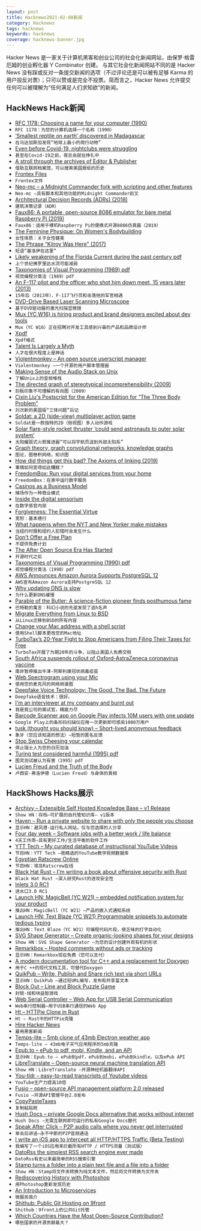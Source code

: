 ```yaml
---
layout: post
title: Hacknews2021-02-08新闻
category: Hacknews
tags: hacknews
keywords: hacknews
coverage: hacknews-banner.jpg
---
```


Hacker News 是一家关于计算机黑客和创业公司的社会化新闻网站，由保罗·格雷厄姆的创业孵化器 Y Combinator 创建。
与其它社会化新闻网站不同的是 Hacker News 没有踩或反对一条提交新闻的选项（不过评论还是可以被有足够 Karma 的用户投反对票）；只可以赞或是完全不投票。简而言之，Hacker News 允许提交任何可以被理解为“任何满足人们求知欲”的新闻。

## HackNews Hack新闻


- [RFC 1178: Choosing a name for your computer (1990)](https://tools.ietf.org/html/rfc1178)
- `RFC 1178：为您的计算机选择一个名称（1990）`
- [‘Smallest reptile on earth’ discovered in Madagascar](https://www.bbc.com/news/world-africa-55945948)
- `在马达加斯加发现“地球上最小的爬行动物”`
- [Even before Covid-19, nightclubs were struggling](https://www.economist.com/international/2021/02/06/even-before-covid-19-nightclubs-were-struggling)
- `甚至在Covid-19之前，夜总会就在挣扎中`
- [A stroll through the archives of Editor & Publisher](https://www.niemanlab.org/2021/02/thanks-to-the-internet-archive-the-history-of-american-newspapers-is-more-searchable-than-ever/)
- `借助互联网档案馆，可以搜索美国报纸的历史`
- [Frontex Files](https://frontexfiles.eu/en.html)
- `Frontex文件`
- [Neo-mc – a Midnight Commander fork with scripting and other features](https://github.com/neo-mc/neo-mc)
- `Neo-mc –具有脚本和其他功能的Midnight Commander前叉`
- [Architectural Decision Records (ADRs) (2018)](https://adr.github.io/)
- `建筑决策记录（ADR）`
- [Faux86: A portable, open-source 8086 emulator for bare metal Raspberry Pi (2019)](https://github.com/jhhoward/Faux86)
- `Faux86：适用于裸机Raspberry Pi的便携式开源8086仿真器（2019）`
- [The Feminine Physique: On Women's Bodybuilding](https://believermag.com/the-feminine-physique/)
- `女性体质：关于女性健美`
- [The Phrase “Kilroy Was Here” (2017)](https://www.thoughtco.com/killroy-was-here-4152093)
- `短语“基洛伊在这里”`
- [Likely weakening of the Florida Current during the past century pdf](https://www.nature.com/articles/s41467-020-17761-w.pdf)
- `上个世纪佛罗里达水流可能减弱`
- [Taxonomies of Visual Programming (1989) pdf](https://www.cs.cmu.edu/~bam/papers/vltax2.pdf)
- `视觉编程分类法（1989）pdf`
- [An F-117 pilot and the officer who shot him down meet, 15 years later  (2013)](https://www.rd.com/article/the-stranger-who-changed-my-life-my-enemy-my-friend/)
- `15年后（2013年），F-117飞行员和击落他的军官相遇`
- [DVD-Drive Based Laser Scanning Microscope](https://loetlabor-jena.de/doku.php?id=projekte:dvdlsm:start)
- `基于DVD驱动器的激光扫描显微镜`
- [Mux (YC W16) is hiring product and brand designers excited about dev tools](https://mux.com/jobs?hnj=designers)
- `Mux（YC W16）正在招聘对开发工具感到兴奋的产品和品牌设计师`
- [Xpdf](http://www.xpdfreader.com/)
- `Xpdf格式`
- [Talent Is Largely a Myth](https://blog.nukemberg.com/post/talent-is-largely-a-myth/)
- `人才在很大程度上是神话`
- [Violentmonkey – An open source userscript manager](https://violentmonkey.github.io/)
- `Violentmonkey –一个开源的用户脚本管理器`
- [Making Sense of the Audio Stack on Unix](https://venam.nixers.net/blog/unix/2021/02/07/audio-stack.html)
- `了解Unix上的音频堆栈`
- [The directed graph of stereotypical incomprehensibility (2009)](https://languagelog.ldc.upenn.edu/nll/?p=1024)
- `刻板印象不可理解的有向图（2009）`
- [Cixin Liu's Postscript for the American Edition for “The Three Body Problem”](http://reader.epubee.com/books/mobile/29/294c9e5c56c501ef2b2965341b7abb89/text/part0042.html)
- `刘次新的美国版“三体问题”后记`
- [Soldat: a 2D (side-view) multiplayer action game](https://github.com/Soldat/soldat)
- `Soldat是一款独特的2D（侧视图）多人动作游戏`
- [Solar flare-style rocket thruster ‘could send astronauts to outer solar system’](https://www.imeche.org/news/news-article/solar-flare-style-rocket-thruster-could-send-astronauts-to-outer-solar-system)
- `太阳耀斑式火箭推进器“可以将宇航员送到外部太阳系”`
- [Graph theory, graph convolutional networks, knowledge graphs](https://albertazout.substack.com/p/gradient-ascent-10)
- `图论，图卷积网络，知识图`
- [How did things get this bad? The Axioms of linking (2019)](https://rosshemsley.co.uk/posts/linking/)
- `事情如何变得如此糟糕？`
- [FreedomBox: Run your digital services from your home](https://freedombox.org/)
- `FreedomBox：在家中运行数字服务`
- [Casinos as a Business Model](https://satisologie.substack.com/p/casinos-as-a-business-model)
- `赌场作为一种商业模式`
- [Inside the digital sensorium](https://aaronzlewis.com/blog/2021/01/17/inside-the-digital-sensorium/)
- `在数字感官内部`
- [Forgiveness: The Essential Virtue](https://realclearconservatism.com/2021/02/07/forgiveness-the-essential-virtue/)
- `宽恕：基本德行`
- [What happens when the NYT and New Yorker make mistakes](https://savingjournalism.substack.com/p/how-newspapers-handle-corrections)
- `当纽约时报和纽约人犯错时会发生什么`
- [Don't Offer a Free Plan](https://nofreeplan.com)
- `不提供免费计划`
- [The After Open Source Era Has Started](https://monetize.substack.com/p/open-source-eras)
- `开源时代之后`
- [Taxonomies of Visual Programming (1990) pdf](http://www.cs.cmu.edu/~bam/papers/VLtax2-jvlc-1990.pdf)
- `视觉编程分类法（1990）pdf`
- [AWS Announces Amazon Aurora Supports PostgreSQL 12](https://www.infoq.com/news/2021/02/amazon-aurora-postgresql-12/)
- `AWS宣布Amazon Aurora支持PostgreSQL 12`
- [Why updating DNS is slow](https://wizardzines.com/comics/updating-dns/)
- `为什么更新DNS缓慢`
- [Parable of the Butler: A science-fiction pioneer finds posthumous fame](https://harpers.org/archive/2021/02/parable-of-the-butler-octavia-butler-kindred-fledgling/)
- `巴特勒的寓言：科幻小说的先驱发现了追h名声`
- [Migrate Everything from Linux to BSD](https://www.unixsheikh.com/articles/why-you-should-migrate-everything-from-linux-to-bsd.html)
- `从Linux迁移到BSD的所有内容`
- [Change your Mac address with a shell script](https://josh.works/shell-script-basics-change-mac-address)
- `使用Shell脚本更改您的Mac地址`
- [TurboTax’s 20-Year Fight to Stop Americans from Filing Their Taxes for Free](https://www.propublica.org/article/inside-turbotax-20-year-fight-to-stop-americans-from-filing-their-taxes-for-free)
- `TurboTax开展了为期20年的斗争，以阻止美国人免费交税`
- [South Africa suspends rollout of Oxford-AstraZeneca coronavirus vaccine](https://www.dw.com/en/south-africa-suspends-rollout-of-oxford-astrazeneca-coronavirus-vaccine/a-56491411)
- `南非暂停推出牛津-阿斯利康冠状病毒疫苗`
- [Web Spectrogram using your Mic](https://borismus.github.io/spectrogram/)
- `使用您的麦克风的网络频谱图`
- [Deepfake Voice Technology: The Good. The Bad. The Future](https://www.econotimes.com/Deepfake-Voice-Technology-The-Good-The-Bad-The-Future-1601278)
- `Deepfake语音技术：很好。`
- [I'm an interviewer at my company and burnt out](https://dear.mariechatfield.com/interviewer-burn-out)
- `我是我公司的面试官，精疲力尽`
- [Barcode Scanner app on Google Play infects 10M users with one update](https://blog.malwarebytes.com/android/2021/02/barcode-scanner-app-on-google-play-infects-10-million-users-with-one-update/)
- `Google Play上的条形码扫描仪应用一次更新即可感染1000万用户`
- [tusk (thought you should know) – Short-lived anonymous feedback](https://tusk.page)
- `象牙（您应该知道的想法）–短暂的匿名反馈`
- [Stop Swiss Cheesing your calendar](https://thinkingthrough.substack.com/p/stop-swiss-cheesing-your-calendar)
- `停止瑞士人为您的日历加油`
- [Turing test considered harmful (1995) pdf](http://www.ijcai.org/Proceedings/95-1/Papers/125.pdf)
- `图灵测试被认为有害（1995）pdf`
- [Lucien Freud and the Truth of the Body](https://www.newyorker.com/magazine/2021/02/08/lucian-freud-and-the-truth-of-the-body)
- `卢西安·弗洛伊德（Lucien Freud）与身体的真相`


## HackShows Hacks展示

- [ Archivy – Extensible Self Hosted Knowledge Base – v1 Release](https://archivy.github.io)
- `Show HN：存档–可扩展的自托管知识库– v1版本`
- [ Haven – Run a private website to share with only the people you choose](https://havenweb.org/)
- `显示HN：避风港-运行私人网站，仅与您选择的人分享`
- [ Four day week – Software jobs with a better work / life balance](https://www.fourdayweek.io/)
- `4天工作周–具有更好工作/生活平衡的软件工作`
- [ YTT Tech – My curated database of instructional YouTube Videos](https://ytt-tech.com)
- `节目HN：YTT Tech –我精选的YouTube教学视频数据库`
- [ Egyptian Ratscrew Online](https://playcards.club)
- `节目HN：埃及Ratscrew在线`
- [ Black Hat Rust – I'm writing a book about offensive security with Rust](https://academy.kerkour.com/black-hat-rust)
- `Black Hat Rust –深入研究Rust的进攻安全性`
- [ Inlets 3.0 RC1](https://github.com/inlets/inlets/releases/tag/3.0.0-rc1)
- `进水口3.0 RC1`
- [Launch HN: MagicBell (YC W21) – embedded notification system for your product](item?id=26037645)
- `推出HN：MagicBell（YC W21）–产品的嵌入式通知系统`
- [Launch HN: Text Blaze (YC W21) Programmable snippets to automate tedious typing](item?id=26037816)
- `推出HN：Text Blaze（YC W21）可编程代码片段，使乏味的打字自动化`
- [ SVG Shape Generator – Create organic-looking shapes for your designs](https://www.softr.io/tools/svg-shape-generator)
- `Show HN：SVG Shape Generator –为您的设计创建外观有机的形状`
- [ Remarkbox – Hosted comments without ads or tracking](https://www.remarkbox.com/remarkbox-is-now-pay-what-you-can.html)
- `显示HN：Remarkbox现在免费（您可以支付）`
- [ A modern documentation tool for C++ and a replacement for Doxygen](https://hdoc.io/)
- `用于C ++的现代文档工具，可替代Doxygen`
- [ QuikPub – Write, Publish and Share rich text via short URLs](https://quikpub.co/)
- `显示HN：QuikPub –通过短URL编写，发布和共享富文本`
- [ Block Out – Line and Block Puzzle Game](https://blockoutunity.github.io/)
- `封锁-线和块益智游戏`
- [ Web Serial Controller – Web App for USB Serial Communication](https://webserial.app/)
- `Web串行控制器–用于USB串行通信的Web App`
- [ Ht – HTTPie Clone in Rust](https://github.com/ducaale/ht)
- `Ht – Rust中的HTTPie克隆`
- [ Hire Hacker News](https://hirehackernews.com/)
- `雇用黑客新闻`
- [ Temps-lite – 5mb clone of 43mb Electron weather app](https://github.com/GirkovArpa/temps-lite)
- `Temps-lite – 43mb电子天气应用程序的5mb克隆`
- [ Epub.to – ePub to pdf, mobi, Kindle, and an API](https://epub.to)
- `显示HN：Epub.to – ePub到pdf，ePub到mobi，ePub到kindle，以及ePub API`
- [ LibreTranslate – Open-source neural machine translation API](https://libretranslate.com/)
- `Show HN：LibreTranslate –开源神经机器翻译API`
- [ You-tldr – easy-to-read transcripts of Youtube videos](https://you-tldr.com/)
- `YouTube生产力提高10倍`
- [ Fusio – open-source API management platform 2.0 released](https://github.com/apioo/fusio)
- `Fusio –开源API管理平台2.0发布`
- [ CopyPasteTaxes](https://github.com/breck7/copypastetaxes)
- `复制粘贴税`
- [ Hush Docs – private Google Docs alternative that works without internet](https://demo.hushdocs.com)
- `Hush Docs –无需互联网即可运行的私有Google Docs替代`
- [ Speak After Click – P2P audio calls where you never get interrupted](https://speakafter.click/)
- `单击后讲话–永不中断的P2P音频通话`
- [ I write an iOS app to intercept all HTTP/HTTPS Traffic (Beta Testing)](item?id=26052185)
- `我编写了一个iOS应用来拦截所有HTTP / HTTPS流量（测试版）`
- [ DatoRss the simplest RSS search engine ever made](https://github.com/davidesantangelo/dato.rss)
- `DatoRss有史以来最简单的RSS搜索引擎`
- [ Stamp turns a folder into a plain text file and a file into a folder](https://github.com/treenotation/jtree/tree/master/langs/stamp)
- `Show HN：Stamp将文件夹转换为纯文本文件，然后将文件转换为文件夹`
- [ Rediscovering History with Photoshop](https://www.joeycato.com/stuff/rediscovering-history-with-photoshop)
- `用Photoshop重新发现历史`
- [ An Introduction to Microservices](https://medium.com/microservicegeeks/an-introduction-to-microservices-a3a7e2297ee0)
- `微服务简介`
- [ Shithub: Public Git Hosting on 9front](https://shithub.us)
- `Shithub：9front上的公共Git托管`
- [ Which Countries Have the Most Open-Source Contribution?](item?id=26059099)
- `哪些国家的开源贡献最大？`

